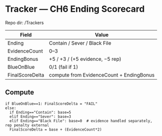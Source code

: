 # Tracker — CH6 Ending Scorecard
Repo dir: /Trackers

| Field | Value |
|---|---|
| Ending | Contain / Sever / Black File |
| EvidenceCount | 0–3 |
| EndingBonus | +5 / +3 / (+5 evidence, −5 rep) |
| BlueOnBlue | 0/1 (fail if 1) |
| FinalScoreDelta | compute from EvidenceCount + EndingBonus |

## Compute
```
if BlueOnBlue==1: FinalScoreDelta = "FAIL"
else:
  if Ending=="Contain": base=5
  elif Ending=="Sever": base=3
  elif Ending=="Black File": base=0  # evidence handled separately, rep penalty external
  FinalScoreDelta = base + (EvidenceCount*2)
```
